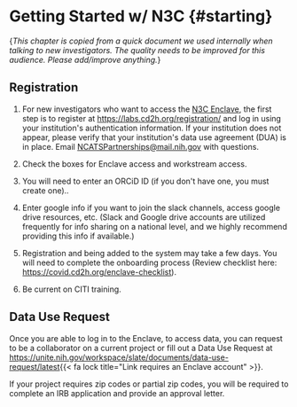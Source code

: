 Getting Started w/ N3C {#starting}
=============================================

{*This chapter is copied from a quick document we used internally when talking to new investigators.  The quality needs to be improved for this audience.  Please add/improve anything.*}

Registration
---------------------------------------------

1. For new investigators who want to access the [N3C Enclave](https://covid.cd2h.org/enclave), the first step is to register at <https://labs.cd2h.org/registration/> and log in using your institution's authentication information.  If your institution does not appear, please verify that your institution's data use agreement (DUA) is in place.  Email <NCATSPartnerships@mail.nih.gov> with questions.

1. Check the boxes for Enclave access and workstream access.

1. You will need to enter an ORCiD ID (if you don't have one, you must create one)..

1. Enter google info if you want to join the slack channels, access google drive resources, etc. (Slack and Google drive accounts are utilized frequently for info sharing on a national level, and we highly recommend providing this info if available.)

1. Registration and being added to the system may take a few days. You will need to complete the onboarding process (Review checklist here: <https://covid.cd2h.org/enclave-checklist>).

1. Be current on CITI training.

Data Use Request
---------------------------------------------

Once you are able to log in to the Enclave, to access data, you can request to be a collaborator on a current project or fill out a Data Use Request at <https://unite.nih.gov/workspace/slate/documents/data-use-request/latest>{{< fa lock title="Link requires an Enclave account" >}}.

If your project requires zip codes or partial zip codes, you will be required to complete an IRB application and provide an approval letter.
